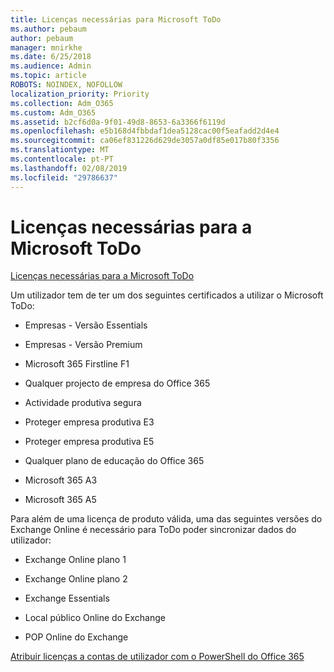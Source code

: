 ```yaml
---
title: Licenças necessárias para Microsoft ToDo
ms.author: pebaum
author: pebaum
manager: mnirkhe
ms.date: 6/25/2018
ms.audience: Admin
ms.topic: article
ROBOTS: NOINDEX, NOFOLLOW
localization_priority: Priority
ms.collection: Adm_O365
ms.custom: Adm_O365
ms.assetid: b2cf6d0a-9f01-49d8-8653-6a3366f6119d
ms.openlocfilehash: e5b168d4fbbdaf1dea5128cac00f5eafadd2d4e4
ms.sourcegitcommit: ca06ef831226d629de3057a0df85e017b80f3356
ms.translationtype: MT
ms.contentlocale: pt-PT
ms.lasthandoff: 02/08/2019
ms.locfileid: "29786637"
---
```

# <a name="required-licenses-for-microsoft-todo"></a>Licenças necessárias para a Microsoft ToDo

[Licenças necessárias para a Microsoft ToDo](https://support.office.com/article/381e9d1b-c500-49b5-973e-890fd86528d7.aspx)
  
Um utilizador tem de ter um dos seguintes certificados a utilizar o Microsoft ToDo:
  
- Empresas - Versão Essentials
    
- Empresas - Versão Premium
    
- Microsoft 365 Firstline F1
    
- Qualquer projecto de empresa do Office 365
    
- Actividade produtiva segura
    
- Proteger empresa produtiva E3
    
- Proteger empresa produtiva E5
    
- Qualquer plano de educação do Office 365
    
- Microsoft 365 A3
    
- Microsoft 365 A5
    
Para além de uma licença de produto válida, uma das seguintes versões do Exchange Online é necessário para ToDo poder sincronizar dados do utilizador: 
  
- Exchange Online plano 1
    
- Exchange Online plano 2
    
- Exchange Essentials
    
- Local público Online do Exchange
    
- POP Online do Exchange
    
[Atribuir licenças a contas de utilizador com o PowerShell do Office 365](https://docs.microsoft.com/office365/enterprise/powershell/assign-licenses-to-user-accounts-with-office-365-powershell )
  


